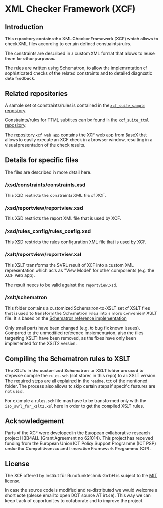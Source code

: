 # XML Checker Framework (XCF)


## Introduction

This repository contains the XML Checker Framework (XCF) which allows to
check XML files according to certain defined constraints/rules.

The constraints are described in a custom XML format that allows to
reuse them for other purposes.

The rules are written using Schematron, to allow the implementation of
sophisticated checks of the related constraints and to detailed 
diagnostic data feedback.


## Related repositories

A sample set of constraints/rules is contained in the
[`xcf_suite_sample` repository](https://github.com/IRT-Open-Source/xcf_suite_sample).

Constraints/rules for TTML subtitles can be found in the
[`xcf_suite_ttml` repository](https://github.com/IRT-Open-Source/xcf_suite_ttml).

The [repository `xcf_web_app`](https://github.com/x-c-f/xcf-webapp) contains the XCF web app from BaseX that
allows to easily execute an XCF check in a browser window, resulting in
a visual presentation of the check results.


## Details for specific files

The files are described in more detail here.

### /xsd/constraints/constraints.xsd
This XSD restricts the constraints XML file of XCF.

### /xsd/reportview/reportview.xsd
This XSD restricts the report XML file that is used by XCF.

### /xsd/rules_config/rules_config.xsd
This XSD restricts the rules configuration XML file that is used by XCF.

### /xslt/reportview/reportview.xsl
This XSLT transforms the SVRL result of XCF into a custom XML
representation which acts as "View Model" for other components (e.g. the
XCF web app).

The result needs to be valid against the `reportview.xsd`.

### /xslt/schematron
This folder contains a customized Schematron-to-XSLT set of XSLT files
that is used to transform the Schematron rules into a more convenient
XSLT file. It is based on the [Schematron reference implementation](https://github.com/Schematron/schematron/tree/e16ecc490f9c6429f275ea268279787a71ff298f).

Only small parts have been changed (e.g. to bug fix known issues).
Compared to the unmodified reference implementation, also the files
targetting XSLT1 have been removed, as the fixes have only been
implemented for the XSLT2 version.


## Compiling the Schematron rules to XSLT

The XSLTs in the customized Schematron-to-XSLT folder are used to
stepwise compile the `rules.sch` (not stored in this repo) to an XSLT
version. The required steps are all explained in the `readme.txt` of the
mentioned folder. The process also allows to skip certain steps if
specific features are not used.

For example a `rules.sch` file may have to be transformed only with the
`iso_svrl_for_xslt2.xsl` here in order to get the compiled XSLT rules.


## Acknowledgement
Parts of the XCF were developed in the European collaborative research
project HBB4ALL  (Grant Agreement no 621014). This project has received
funding from the European Union ICT Policy Support Programme (ICT PSP)
under the Competitiveness and Innovation Framework Programme (CIP).


## License
The XCF offered by Institut für Rundfunktechnik GmbH is subject to the
[MIT license](LICENSE).

In case the source code is modified and re-distributed we would welcome
a short note (please email to open DOT source AT irt.de). This way we
can keep track of opportunities to collaborate and to improve the
project.
